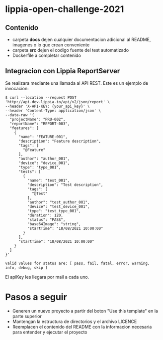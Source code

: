# lippia-open-challenge-2021

## Contenido

- carpeta **docs** dejen cualquier documentacion adicional al README, imagenes o lo que crean conveniente
- carpeta **src** dejen el codigo fuente del test automatizado
- Dockerfile a completar contenido

## Integracion con Lippia ReportServer

Se realizara mediante una llamada al API REST. Este es un ejemplo de invocacion:

```commandline
$ curl --location --request POST 'http://api.dev.lippia.io/api/v2/json/report' \
--header 'X-API-KEY: {your_api_key}' \
--header 'Content-Type: application/json' \
--data-raw '{
  "projectName": "PRU-002",
  "reportName": "REPORT-003",
  "features": [
    {
      "name": "FEATURE-001",
      "description": "Feature description",
      "tags": [
        "@Feature"
      ],
      "author": "author_001",
      "device": "device_001",
      "type": "type_001",
      "tests": [
        {
          "name": "test_001",
          "description": "Test description",
          "tags": [
            "@Test"
          ],
          "author": "test_author_001",
          "device": "test_device_001",
          "type": "test_type_001",
          "duration": 120,
          "status": "PASS",
          "base64Image": "string",
          "startTime": "18/08/2021 10:00:00"
        }
      ],
      "startTime": "18/08/2021 10:00:00"
    }
  ]
}'

valid values for status are: [ pass, fail, fatal, error, warning, info, debug, skip ]

```
El apiKey les llegara por mail a cada uno.

# Pasos a seguir

- Generen un nuevo proyecto a partir del boton "Use this template" en la parte superior
- Mantengan la estructura de directorios y el archivo LICENCE
- Reemplacen el contenido del README con la informacion necesaria para entender y ejecutar el proyecto
